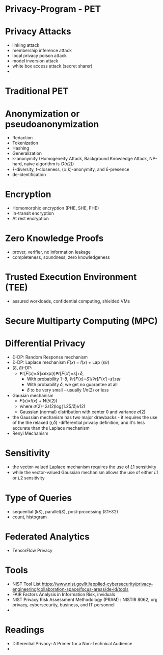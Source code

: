 # Privacy-Program - PET
# Privacy Attacks
  - linking attack
  - membership inference attack
  - local privacy poison attack 
  - model inversion attack 
  - white box access attack (secret sharer)
  - 
# Traditional PET 
# Anonymization or pseudoanonymization 
  - Redaction
  - Tokenization
  - Hashing
  - Generalization
  - k-anonymity (Homogeneity Attack, Background Knowledge Attack, NP-hard, naive algorithm is 𝑂(𝑛2))
  - ℓ-diversity, t-closeness, (α,k)-anonymity, and δ-presence
  - de-identification 
   
# Encryption 
  - Homomorphic encryption (PHE, SHE, FHE)
  - In-transit encryption
  - At rest encryption
  
# Zero Knowledge Proofs
  - prover, verifier, no information leakage
  - completeness, soundness, zero knowledgeness
  
# Trusted Execution  Environment (TEE) 
  - assured workloads, confidential computing, shielded VMs 
  
# Secure Multiparty Computing (MPC)

# Differential Privacy 
  - Ɛ-DP:  Random Response mechanism 
  - Ɛ-DP:  Laplace mechanism 𝐹(𝑥) = 𝑓(𝑥) + Lap (𝑠/𝜖)
  - (Ɛ, 𝛿)-DP: 
    - 𝖯𝗋[𝐹(𝑥)=𝑆]≤𝑒xp(𝜖)𝖯𝗋[𝐹(𝑥′)=𝑠]+𝛿, 
      - With probability 1−𝛿, 𝖯𝗋[𝐹(𝑥)=𝑆]/𝖯𝗋[𝐹(𝑥′)=𝑠]≤𝑒𝜖 
      - With probability 𝛿, we get no guarantee at all
      - 𝛿  to be very small - usually  1/𝑛(2)  or less
  - Gausian mechanism  
     - 𝐹(𝑥)=𝑓(𝑥) + N(𝛿(2))
     - where 𝜎(2)=2𝑠(2)log(1.25/𝛿)/𝜖(2)
     - Gaussian (normal) distribution with center 0 and variance  𝜎(2)
  - the Gaussian mechanism has two major drawbacks - it requires the use of the the relaxed  (𝜖,𝛿) -differential privacy definition, and it's less accurate than the Laplace mechanism
  - Renyi Mechanism
# Sensitivity
  - the vector-valued Laplace mechanism requires the use of 𝐿1 sensitivity
  - while the vector-valued Gaussian mechanism allows the use of either 𝐿1 or 𝐿2 sensitivity
# Type of Queries
  - sequential (kƐ), parallel(Ɛ), post-processing (Ɛ1+Ɛ2)
  - count, histogram
# Federated Analytics
  - TensorFlow Privacy 

# Tools 
  - NIST Tool List https://www.nist.gov/itl/applied-cybersecurity/privacy-engineering/collaboration-space/focus-areas/de-id/tools
  - FAIR  Factors Analysis in Information Risk, inviduals 
  - NIST Privacy Risk Assessment Methodology (PRAM) : NISTIR 8062,  org privacy, cybersecurity, business, and IT personnel
  - 
# Readings
  - Differential Privacy: A Primer for a Non-Technical Audience
  - 
